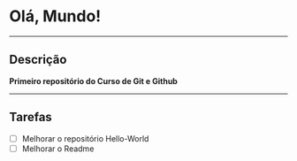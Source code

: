 # Olá, Mundo!

---
## **Descrição**
**Primeiro repositório do Curso de Git e Github**

---
## **Tarefas** 
- [ ] Melhorar o repositório Hello-World
- [ ] Melhorar o Readme
